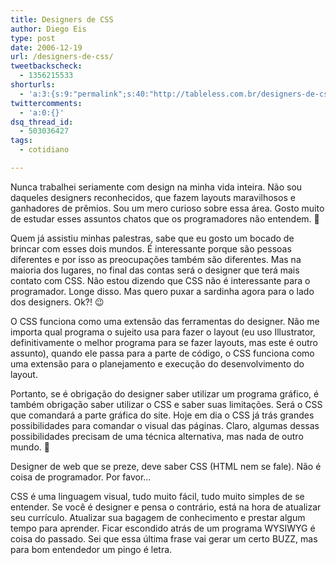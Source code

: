 ```yaml
---
title: Designers de CSS
author: Diego Eis
type: post
date: 2006-12-19
url: /designers-de-css/
tweetbackscheck:
  - 1356215533
shorturls:
  - 'a:3:{s:9:"permalink";s:40:"http://tableless.com.br/designers-de-css";s:7:"tinyurl";s:26:"http://tinyurl.com/3hkkltv";s:4:"isgd";s:19:"http://is.gd/cPxC5w";}'
twittercomments:
  - 'a:0:{}'
dsq_thread_id:
  - 503036427
tags:
  - cotidiano

---
```

Nunca trabalhei seriamente com design na minha vida inteira. Não sou daqueles designers reconhecidos, que fazem layouts maravilhosos e ganhadores de prêmios. Sou um mero curioso sobre essa área. Gosto muito de estudar esses assuntos chatos que os programadores não entendem. 🙂

Quem já assistiu minhas palestras, sabe que eu gosto um bocado de brincar com esses dois mundos. É interessante porque são pessoas diferentes e por isso as preocupações também são diferentes. Mas na maioria dos lugares, no final das contas será o designer que terá mais contato com CSS. Não estou dizendo que CSS não é interessante para o programador. Longe disso. Mas quero puxar a sardinha agora para o lado dos designers. Ok?! 😉

O CSS funciona como uma extensão das ferramentas do designer. Não me importa qual programa o sujeito usa para fazer o layout (eu uso Illustrator, definitivamente o melhor programa para se fazer layouts, mas este é outro assunto), quando ele passa para a parte de código, o CSS funciona como uma extensão para o planejamento e execução do desenvolvimento do layout.

Portanto, se é obrigação do designer saber utilizar um programa gráfico, é também obrigação saber utilizar o CSS e saber suas limitações. Será o CSS que comandará a parte gráfica do site. Hoje em dia o CSS já trás grandes possibilidades para comandar o visual das páginas. Claro, algumas dessas possibilidades precisam de uma técnica alternativa, mas nada de outro mundo. 🙂

Designer de web que se preze, deve saber CSS (HTML nem se fale). Não é coisa de programador. Por favor&#8230;
  
CSS é uma linguagem visual, tudo muito fácil, tudo muito simples de se entender. Se você é designer e pensa o contrário, está na hora de atualizar seu currículo. Atualizar sua bagagem de conhecimento e prestar algum tempo para aprender. Ficar escondido atrás de um programa WYSIWYG é coisa do passado. Sei que essa última frase vai gerar um certo BUZZ, mas para bom entendedor um pingo é letra.